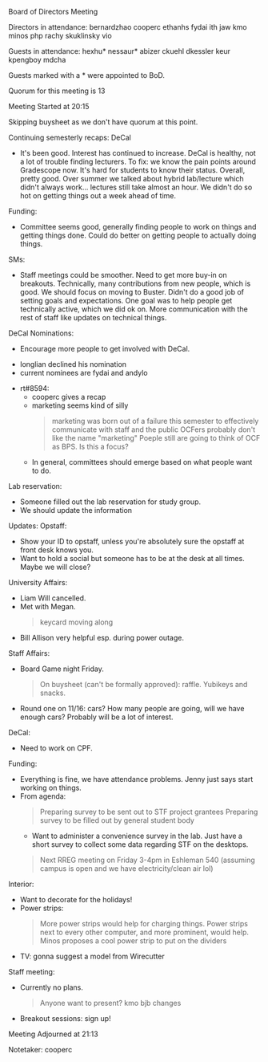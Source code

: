 Board of Directors Meeting

Directors in attendance:
bernardzhao
cooperc
ethanhs
fydai
ith
jaw
kmo
minos
php
rachy
skuklinsky
vio

Guests in attendance:
hexhu*
nessaur*
abizer
ckuehl
dkessler
keur
kpengboy
mdcha

Guests marked with a * were appointed to BoD.

Quorum for this meeting is 13

Meeting Started at 20:15

Skipping buysheet as we don't have quorum at this point.

Continuing semesterly recaps:
DeCal
- It's been good. Interest has continued to increase. DeCal is healthy, not a lot of trouble finding lecturers.
  To fix: we know the pain points around Gradescope now. It's hard for students to know their status. Overall, pretty good.
  Over summer we talked about hybrid lab/lecture which didn't always work... lectures still take almost an hour.
  We didn't do so hot on getting things out a week ahead of time.

Funding:
- Committee seems good, generally finding people to work on things and getting things done.
  Could do better on getting people to actually doing things.

SMs:
- Staff meetings could be smoother. Need to get more buy-in on breakouts.
  Technically, many contributions from new people, which is good. We should focus on moving to Buster.
  Didn't do a good job of setting goals and expectations. One goal was to help people get technically active, which we did ok on.
  More communication with the rest of staff like updates on technical things.

DeCal Nominations:
* Encourage more people to get involved with DeCal.
- longlian declined his nomination
- current nominees are fydai and andylo

* rt#8594: 
  - cooperc gives a recap
  - marketing seems kind of silly
    > marketing was born out of a failure this semester to effectively communicate with staff and the public
    > OCFers probably don't like the name "marketing"
    > Poeple still are going to think of OCF as BPS. Is this a focus?
  - In general, committees should emerge based on what people want to do.

Lab reservation:
- Someone filled out the lab reservation for study group.
- We should update the information 


Updates:
Opstaff:
- Show your ID to opstaff, unless you're absolutely sure the opstaff at front desk knows you.
- Want to hold a social but someone has to be at the desk at all times. Maybe we will close?

University Affairs:
- Liam Will cancelled.
- Met with Megan.
  > keycard moving along
- Bill Allison very helpful esp. during power outage.

Staff Affairs:
- Board Game night Friday.
  > On buysheet (can't be formally approved): raffle. Yubikeys and snacks.
- Round one on 11/16: cars? How many people are going, will we have enough cars? Probably will be a lot of interest.

DeCal:
- Need to work on CPF.

Funding:
- Everything is fine, we have attendance problems. Jenny just says start working on things.
- From agenda:
  > Preparing survey to be sent out to STF project grantees
  > Preparing survey to be filled out by general student body
    - Want to administer a convenience survey in the lab. Just have a short survey to collect some data regarding STF on the desktops.
  > Next RREG meeting on Friday 3-4pm in Eshleman 540 (assuming campus is open and we have electricity/clean air lol)

Interior:
- Want to decorate for the holidays!
- Power strips:
  > More power strips would help for charging things.
  > Power strips next to every other computer, and more prominent, would help.
  > Minos proposes a cool power strip to put on the dividers
- TV: gonna suggest a model from Wirecutter

Staff meeting:
- Currently no plans.
  > Anyone want to present?
  > kmo bjb changes
- Breakout sessions: sign up!

Meeting Adjourned at 21:13

Notetaker: cooperc
